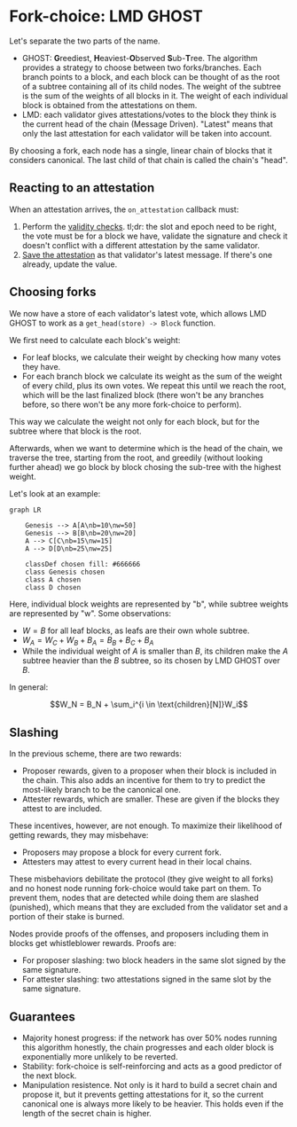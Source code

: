 # Fork-choice: LMD GHOST

Let's separate the two parts of the name.

- GHOST: **G**reediest, **H**eaviest-**O**bserved **S**ub-**T**ree. The algorithm provides a strategy to choose between two forks/branches. Each branch points to a block, and each block can be thought of as the root of a subtree containing all of its child nodes. The weight of the subtree is the sum of the weights of all blocks in it. The weight of each individual block is obtained from the attestations on them.
- LMD: each validator gives attestations/votes to the block they think is the current head of the chain (Message Driven). "Latest" means that only the last attestation for each validator will be taken into account.

By choosing a fork, each node has a single, linear chain of blocks that it considers canonical. The last child of that chain is called the chain's "head".

## Reacting to an attestation

When an attestation arrives, the `on_attestation` callback must:

1. Perform the [validity checks](https://eth2book.info/capella/part3/forkchoice/phase0/#validate_on_attestation). tl;dr: the slot and epoch need to be right, the vote must be for a block we have, validate the signature and check it doesn't conflict with a different attestation by the same validator.
2. [Save the attestation](https://eth2book.info/capella/part3/forkchoice/phase0/#update_latest_messages) as that validator's latest message. If there's one already, update the value.

## Choosing forks

We now have a store of each validator's latest vote, which allows LMD GHOST to work as a `get_head(store) -> Block` function.

We first need to calculate each block's weight:

- For leaf blocks, we calculate their weight by checking how many votes they have.
- For each branch block we calculate its weight as the sum of the weight of every child, plus its own votes. We repeat this until we reach the root, which will be the last finalized block (there won't be any branches before, so there won't be any more fork-choice to perform).

This way we calculate the weight not only for each block, but for the subtree where that block is the root.

Afterwards, when we want to determine which is the head of the chain, we traverse the tree, starting from the root, and greedily (without looking further ahead) we go block by block chosing the sub-tree with the highest weight.

Let's look at an example:

```mermaid
graph LR

    Genesis --> A[A\nb=10\nw=50]
    Genesis --> B[B\nb=20\nw=20]
    A --> C[C\nb=15\nw=15]
    A --> D[D\nb=25\nw=25]

    classDef chosen fill: #666666
    class Genesis chosen
    class A chosen
    class D chosen
```

Here, individual block weights are represented by "b", while subtree weights are represented by "w". Some observations:

- $W = B$ for all leaf blocks, as leafs are their own whole subtree.
- $W_A=W_C+W_B +B_A= B_B + B_C + B_A$
- While the individual weight of $A$ is smaller than $B$, its children make the $A$ subtree heavier than the $B$ subtree, so its chosen by LMD GHOST over $B$.

In general:

$$W_N = B_N + \sum_i^{i \in \text{children}[N]}W_i$$

## Slashing

In the previous scheme, there are two rewards:

- Proposer rewards, given to a proposer when their block is included in the chain. This also adds an incentive for them to try to predict the most-likely branch to be the canonical one.
- Attester rewards, which are smaller. These are given if the blocks they attest to are included.

These incentives, however, are not enough. To maximize their likelihood of getting rewards, they may misbehave:

- Proposers may propose a block for every current fork.
- Attesters may attest to every current head in their local chains.

These misbehaviors debilitate the protocol (they give weight to all forks) and no honest node running fork-choice would take part on them. To prevent them, nodes that are detected while doing them are slashed (punished), which means that they are excluded from the validator set and a portion of their stake is burned.

Nodes provide proofs of the offenses, and proposers including them in blocks get whistleblower rewards. Proofs are:

- For proposer slashing: two block headers in the same slot signed by the same signature.
- For attester slashing: two attestations signed in the same slot by the same signature.

## Guarantees

- Majority honest progress: if the network has over 50% nodes running this algorithm honestly, the chain progresses and each older block is exponentially more unlikely to be reverted.
- Stability: fork-choice is self-reinforcing and acts as a good predictor of the next block.
- Manipulation resistence. Not only is it hard to build a secret chain and propose it, but it prevents getting attestations for it, so the current canonical one is always more likely to be heavier. This holds even if the length of the secret chain is higher.
